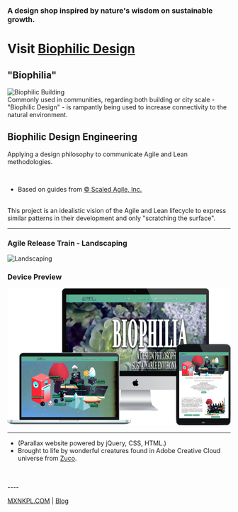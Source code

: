 ### A design shop inspired by nature's wisdom on sustainable growth.


# Visit [Biophilic Design](https://mxnkpl.com/biophilicdesign)

## "Biophilia"
![Biophilic Building](https://inhabitat.com/wp-content/blogs.dir/1/files/2012/03/park-royal-WOHA-3.jpg)
<br>
Commonly used in communities, regarding both building or city scale -
<br>
 "Biophilic Design"  - is rampantly being used to increase
 connectivity to the natural environment.

## Biophilic Design Engineering
Applying a design philosophy to communicate Agile and Lean methodologies.

<br>

- Based on guides from [© Scaled Agile, Inc.](https://www.scaledagileframework.com/)
<br>
This project is an idealistic vision of the Agile and Lean lifecycle to express similar patterns in their development and only "scratching the surface".
<br>

---


### Agile Release Train - Landscaping
![Landscaping](http://mxnkpl.com/biophilicdesign/img/setting-up.png)

### Device Preview
![Biophilic Design Project](mockup-biophilia.png)

***

- (Parallax website powered by jQuery, CSS, HTML.)
- Brought to life by wonderful creatures found in Adobe Creative Cloud universe from
[Zuco](https://zuco.myportfolio.com/).
<br>
<br>
----

[MXNKPL.COM](https://mxnkpl.com) | [Blog](https://mxnkpl.com/blog)
